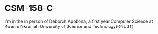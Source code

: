 # CSM-158-C-
I'm in the in person of Deborah Apobona, a first year Computer Science at Kwame Nkrumah University of Science and Technology(KNUST)
